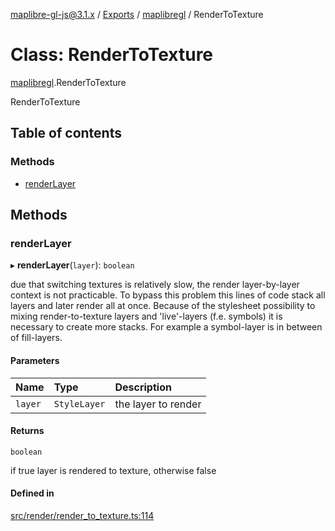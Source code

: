 [maplibre-gl-js@3.1.x](../README.md) / [Exports](../modules.md) / [maplibregl](../modules/maplibregl.md) / RenderToTexture

# Class: RenderToTexture

[maplibregl](../modules/maplibregl.md).RenderToTexture

RenderToTexture

## Table of contents

### Methods

- [renderLayer](maplibregl.RenderToTexture.md#renderlayer)

## Methods

### renderLayer

▸ **renderLayer**(`layer`): `boolean`

due that switching textures is relatively slow, the render
layer-by-layer context is not practicable. To bypass this problem
this lines of code stack all layers and later render all at once.
Because of the stylesheet possibility to mixing render-to-texture layers
and 'live'-layers (f.e. symbols) it is necessary to create more stacks. For example
a symbol-layer is in between of fill-layers.

#### Parameters

| Name | Type | Description |
| :------ | :------ | :------ |
| `layer` | `StyleLayer` | the layer to render |

#### Returns

`boolean`

if true layer is rendered to texture, otherwise false

#### Defined in

[src/render/render_to_texture.ts:114](https://github.com/maplibre/maplibre-gl-js/blob/972e15f62/src/render/render_to_texture.ts#L114)
